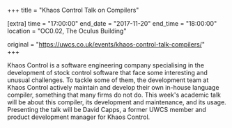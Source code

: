 +++
title = "Khaos Control Talk on Compilers"

[extra]
time = "17:00:00"
end_date = "2017-11-20"
end_time = "18:00:00"
location = "OC0.02, The Oculus Building"

original = "https://uwcs.co.uk/events/khaos-control-talk-compilers/"    
+++

Khaos Control is a software engineering company specialising in the development of stock control software that face some interesting and unusual challenges. To tackle some of them, the development team at Khaos Control actively maintain and develop their own in-house language compiler, something that many firms do not do. This week's academic talk will be about this compiler, its development and maintenance, and its usage. Presenting the talk will be David Capps, a former UWCS member and product development manager for Khaos Control.

